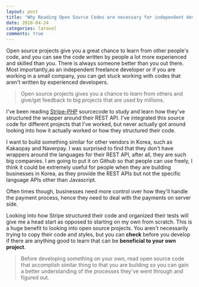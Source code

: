 ```yaml
---
layout: post
title: "Why Reading Open Source Codes are necessary for independent developers"
date: 2018-04-24
categories: laravel
comments: true
---
```


Open source projects give you a great chance to learn from other people's code, and you can see the code written by people a lot more experienced and skilled than you. There is always someone better than you out there. Most importantly,as an independent freelance developer or if you are working in a small company, you can get stuck working with codes that aren't written by experienced developers. 

> Open source projects gives you a chance to learn from others and give/get feedback to big projects that are used by millions.

I've been reading [Stripe-PHP](https://github.com/stripe/stripe-php) sourcecode to study and learn how they've structured the wrapper around their REST API. I've integrated this source code for different projects that I've worked, but never actually got around looking into how it actually worked or how they structured their code.

I want to build something similar for other vendors in Korea, such as Kakaopay and Naverpay. I was surprised to find that they don't have wrappers around the languages for their REST API, after all, they are such big companies. I am going to put it on Github so that people can use freely, I think it could be extremely useful for people when they are building businesses in Korea, as they provide the REST APIs but not the specific language APIs other than Javascript. 

Often times though, businesses need more control over how they'll handle the payment process, hence they need to deal with the payments on server side. 

Looking into how Stripe structured their code and organized their tests will give me a head start as opposed to starting on my own from scratch. This is a huge benefit to looking into open source projects. You aren't necessarily trying to copy their code and styles, but you can **check** before you develop if there are anything good to learn that can be **beneficial to your own project**.

> Before developing something on your own, read open source code that accomplish similar thing to that you are building so you can gain a better understanding of the processes they've went through and figured out.